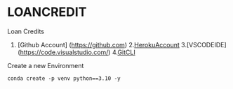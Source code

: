 # LOANCREDIT
Loan Credits
1. [Github Account] (https://github.com)
2.[HerokuAccount](https://heroku.com)
3.[VSCODEIDE] (https://code.visualstudio.com/)
4.[GitCLI](https://git-scm.com/book/en/v2/Getting-Started-The-Command-Line)

Create a new Environment
`````````````````````````
conda create -p venv python==3.10 -y
````````````````````````````````````````

